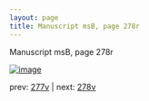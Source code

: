 ```yaml
---
layout: page
title: Manuscript msB, page 278r
---
```


Manuscript msB, page 278r

[![image](http://www.homermultitext.org/iipsrv?OBJ=IIP,1.0&FIF=/project/homer/pyramidal/deepzoom/hmt/vbbifolio/pending/vb_277v_278r.tif&WID=100&CVT=JPEG)](http://www.homermultitext.org/ict2/?urn=urn:cite2:hmt:vbbifolio.pending:vb_277v_278r)

prev:  [277v](../277v) | next:  [278v](../278v)

